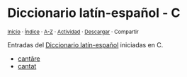 # Diccionario latín-español - C
<sup>[Inicio](../index.md) · [Índice](../indices/latin-espanol.md) · [A-Z](../indices/alfabetico.md) · [Actividad](../indices/actividad.md) · <a href="../indices/latin-espanol-c.html" download="jucardus-latin-espanol-c.html">Descargar</a> · Compartir</sup>

Entradas del [Diccionario latín-español](../indices/latin-espanol.md) iniciadas en C.

* [cantāre](../contenido/c/a/n/cantare.md)
* [cantat](../contenido/c/a/n/cantat.md)
